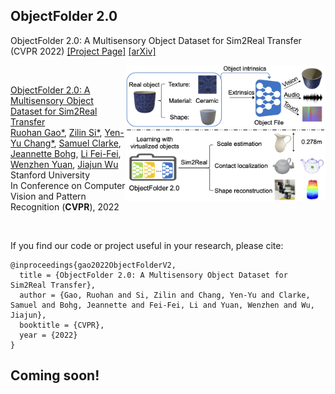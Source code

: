 ## ObjectFolder 2.0
ObjectFolder 2.0: A Multisensory Object Dataset for Sim2Real Transfer (CVPR 2022)
[[Project Page]](https://ai.stanford.edu/~rhgao/objectfolder2.0/)    [[arXiv]](https://arxiv.org/abs/2109.07991) 

<img src='ObjectFolder2.0_teaser.png' align="right" width=320>

<br/>

[ObjectFolder 2.0: A Multisensory Object Dataset for Sim2Real Transfer](https://arxiv.org/abs/2109.07991)  
 [Ruohan Gao*](https://www.ai.stanford.edu/~rhgao/),  [Zilin Si*](https://si-lynnn.github.io/), [Yen-Yu Chang*](https://yuyuchang.github.io/),  [Samuel Clarke](https://samuelpclarke.com/), [Jeannette Bohg](https://web.stanford.edu/~bohg/), [Li Fei-Fei](https://profiles.stanford.edu/fei-fei-li), [Wenzhen Yuan](http://robotouch.ri.cmu.edu/yuanwz/), [Jiajun Wu](https://jiajunwu.com/)<br/>
 Stanford University  
 In Conference on Computer Vision and Pattern Recognition (**CVPR**), 2022  
 
<br/>

If you find our code or project useful in your research, please cite:

    @inproceedings{gao2022ObjectFolderV2,
      title = {ObjectFolder 2.0: A Multisensory Object Dataset for Sim2Real Transfer},
      author = {Gao, Ruohan and Si, Zilin and Chang, Yen-Yu and Clarke, Samuel and Bohg, Jeannette and Fei-Fei, Li and Yuan, Wenzhen and Wu, Jiajun},
      booktitle = {CVPR},
      year = {2022}
    }

## Coming soon!

